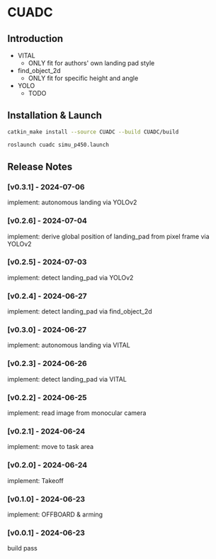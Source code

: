 # CUADC

## Introduction

- VITAL
  - ONLY fit for authors' own landing pad style
- find_object_2d
  - ONLY fit for specific height and angle
- YOLO
  - TODO
  

## Installation & Launch

```sh
catkin_make install --source CUADC --build CUADC/build
```

```sh
roslaunch cuadc simu_p450.launch
```


## Release Notes

### [v0.3.1] - 2024-07-06

implement: autonomous landing via YOLOv2

### [v0.2.6] - 2024-07-04

implement: derive global position of landing_pad from pixel frame via YOLOv2

### [v0.2.5] - 2024-07-03

implement: detect landing_pad via YOLOv2

### [v0.2.4] - 2024-06-27

implement: detect landing_pad via find_object_2d

### [v0.3.0] - 2024-06-27

implement: autonomous landing via VITAL

### [v0.2.3] - 2024-06-26

implement: detect landing_pad via VITAL

### [v0.2.2] - 2024-06-25

implement: read image from monocular camera

### [v0.2.1] - 2024-06-24

implement: move to task area

### [v0.2.0] - 2024-06-24

implement: Takeoff

### [v0.1.0] - 2024-06-23

implement: OFFBOARD & arming

### [v0.0.1] - 2024-06-23

build pass
